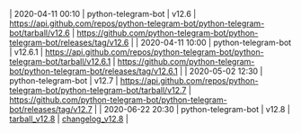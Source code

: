 | 2020-04-11 00:10 | python-telegram-bot | v12.6 | https://api.github.com/repos/python-telegram-bot/python-telegram-bot/tarball/v12.6 | https://github.com/python-telegram-bot/python-telegram-bot/releases/tag/v12.6 |
| 2020-04-11 10:00 | python-telegram-bot | v12.6.1 | https://api.github.com/repos/python-telegram-bot/python-telegram-bot/tarball/v12.6.1 | https://github.com/python-telegram-bot/python-telegram-bot/releases/tag/v12.6.1 |
| 2020-05-02 12:30 | python-telegram-bot | v12.7 | https://api.github.com/repos/python-telegram-bot/python-telegram-bot/tarball/v12.7 | https://github.com/python-telegram-bot/python-telegram-bot/releases/tag/v12.7 |
| 2020-06-22 20:30 | python-telegram-bot | v12.8 | [tarball_v12.8](https://api.github.com/repos/python-telegram-bot/python-telegram-bot/tarball/v12.8) | [changelog_v12.8](https://github.com/python-telegram-bot/python-telegram-bot/releases/tag/v12.8) |
